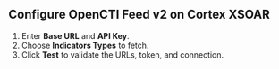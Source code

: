 ## Configure OpenCTI Feed v2 on Cortex XSOAR

1. Enter **Base URL** and **API Key**.
2. Choose **Indicators Types** to fetch.
3. Click **Test** to validate the URLs, token, and connection.